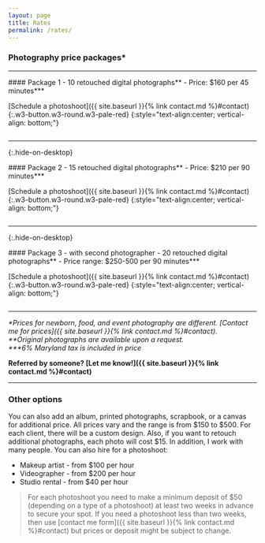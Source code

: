```yaml
---
layout: page
title: Rates
permalink: /rates/
---
```


### Photography price packages*

---

<div class="rates" markdown="1">

<div markdown="1" style="break-inside: avoid; page-break-inside: avoid; overflow: hidden;">
#### Package 1
- 10 retouched digital photographs**
- Price: $160 per 45 minutes***

[Schedule a photoshoot]({{ site.baseurl }}{% link contact.md %}#contact){:.w3-button.w3-round.w3-pale-red}
{:style="text-align:center; vertical-align: bottom;"}
</div>

---
{:.hide-on-desktop}

<div markdown="1" style="break-inside: avoid; page-break-inside: avoid; overflow: hidden;">
#### Package 2
- 15 retouched digital photographs**
- Price: $210 per 90 minutes***

[Schedule a photoshoot]({{ site.baseurl }}{% link contact.md %}#contact){:.w3-button.w3-round.w3-pale-red}
{:style="text-align:center; vertical-align: bottom;"}
</div>

---
{:.hide-on-desktop}

<div markdown="1" style="break-inside: avoid; page-break-inside: avoid; overflow: hidden;">
#### Package 3 - with second photographer
- 20 retouched digital photographs**
- Price range: $250-500 per 90 minutes***
  
[Schedule a photoshoot]({{ site.baseurl }}{% link contact.md %}#contact){:.w3-button.w3-round.w3-pale-red}
{:style="text-align:center; vertical-align: bottom;"}
</div>

</div>

---

*\*Prices for newborn, food, and event photography are different. [Contact me for prices]({{ site.baseurl }}{% link contact.md %}#contact).*  
*\*\*Original photographs are available upon a request.*  
*\*\*\*6% Maryland tax is included in price*

**Referred by someone? [Let me know!]({{ site.baseurl }}{% link contact.md %}#contact)**

---

### Other options
You can also add an album, printed photographs, scrapbook, or a canvas for additional price. All prices vary and the range is from $150 to $500. For each client, there will be a custom design.
Also, if you want to retouch additional photographs, each photo will cost $15. 
In addition, I work with many people. You can also hire for a photoshoot: 
- Makeup artist - from $100 per hour 
- Videographer - from $200 per hour
- Studio rental - from $40 per hour

> For each photoshoot you need to make a minimum deposit of $50 (depending on a type of a photoshoot) at least two weeks in advance to secure your spot. If you need a photoshoot less than two weeks, then use [contact me form]({{ site.baseurl }}{% link contact.md %}#contact) but prices or deposit might be subject to change. 
